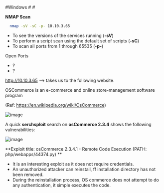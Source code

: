 #Windows # #



**NMAP Scan**

```sh
  nmap -sV -sC -p- 10.10.3.65
  ```

- To see the versions of the services running (**-sV**)
- To perform a script scan using the default set of scripts (**-sC**)
- To scan all ports from 1 through 65535 (**-p-**)


 Open Ports

* ?
* ?

http://10.10.3.65 --> takes us to the following website. 

OSCommerce is an e-commerce and online store-management software program

(Ref: https://en.wikipedia.org/wiki/OsCommerce)

![image](https://user-images.githubusercontent.com/99097743/170889343-1ac2db1b-ee91-4ea9-8594-88bd6dda347b.png)

A quick **serchsploit** search on **osCommerce 2.3.4** shows the following vulnerabilities:

![image](https://user-images.githubusercontent.com/99097743/170889834-7bc4cd09-df46-41b0-ac76-48e7dc3e57ae.png)


**Exploit title: osCommerce 2.3.4.1 - Remote Code Execution (PATH: php/webapps/44374.py) **

* It is an interesting exploit as it does not require credentials.
* An unauthorized attacker can reinstall, ff installation directory has not been removed.  
* During the reinstallation process, OS commerce does not attempt to do any authentication, it simple executes the code. 



